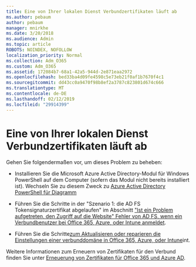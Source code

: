 ```yaml
---
title: Eine von Ihrer lokalen Dienst Verbundzertifikaten läuft ab
ms.author: pebaum
author: pebaum
manager: mnirkhe
ms.date: 3/20/2018
ms.audience: Admin
ms.topic: article
ROBOTS: NOINDEX, NOFOLLOW
localization_priority: Normal
ms.collection: Adm_O365
ms.custom: Adm_O365
ms.assetid: 172084b7-68a1-42a5-944d-2e871eaa2972
ms.openlocfilehash: bed33ba4d09fe4598c5e73eb21f0af1b7670f4c1
ms.sourcegitcommit: dd43cc0a9470f98b8ef2a3787c823801d674c666
ms.translationtype: MT
ms.contentlocale: de-DE
ms.lasthandoff: 02/12/2019
ms.locfileid: "29914399"
---
```

# <a name="one-of-your-on-premises-federation-service-certificates-is-expiring"></a>Eine von Ihrer lokalen Dienst Verbundzertifikaten läuft ab

Gehen Sie folgendermaßen vor, um dieses Problem zu beheben:
  
- Installieren Sie die Microsoft Azure Active Directory-Modul für Windows PowerShell auf dem Computer (sofern das Modul nicht bereits installiert ist). Wechseln Sie zu diesem Zweck zu [Azure Active Directory PowerShell für Diagramm](https://docs.microsoft.com/powershell/azure/active-directory/install-adv2?view=azureadps-2.0)
    
- Führen Sie die Schritte in der "Szenario 1: die AD FS Tokensignaturzertifikat abgelaufen" im Abschnitt ["Ist ein Problem aufgetreten, den Zugriff auf die Website" Fehler von AD FS, wenn ein Verbundbenutzer bei Office 365, Azure, oder Intune anmeldet](https://support.microsoft.com/help/2713898/there-was-a-problem-accessing-the-site-error-from-ad-fs-when-a-federat).
    
- Führen Sie die Schritte[zum Aktualisieren oder reparieren die Einstellungen einer verbunddomäne in Office 365, Azure, oder Intune](https://support.microsoft.com/help/2647048/how-to-update-or-repair-the-settings-of-a-federated-domain-in-office-3)int.
    
Weitere Informationen zum Erneuern von Zertifikaten für den Verbund finden Sie unter [Erneuerung von Zertifikaten für Office 365 und Azure AD](https://docs.microsoft.com/azure/active-directory/connect/active-directory-aadconnect-o365-certs).
  

